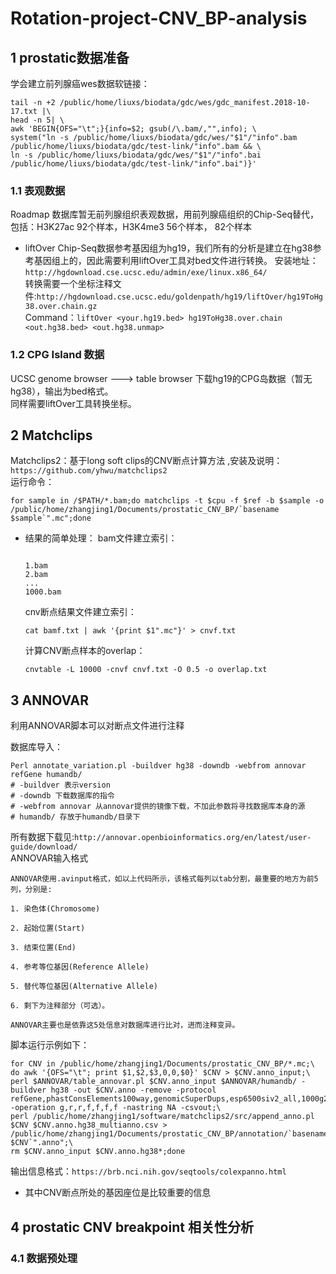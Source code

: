 # Rotation-project-CNV_BP-analysis

## 1 prostatic数据准备

学会建立前列腺癌wes数据软链接：
```
tail -n +2 /public/home/liuxs/biodata/gdc/wes/gdc_manifest.2018-10-17.txt |\
head -n 5| \
awk 'BEGIN{OFS="\t";}{info=$2; gsub(/\.bam/,"",info); \
system("ln -s /public/home/liuxs/biodata/gdc/wes/"$1"/"info".bam /public/home/liuxs/biodata/gdc/test-link/"info".bam && \
ln -s /public/home/liuxs/biodata/gdc/wes/"$1"/"info".bai /public/home/liuxs/biodata/gdc/test-link/"info".bai")}'
```

### 1.1 表观数据
Roadmap 数据库暂无前列腺组织表观数据，用前列腺癌组织的Chip-Seq替代，包括：H3K27ac 92个样本，H3K4me3 56个样本， 82个样本
- liftOver
Chip-Seq数据参考基因组为hg19，我们所有的分析是建立在hg38参考基因组上的，因此需要利用liftOver工具对bed文件进行转换。
安装地址：`http://hgdownload.cse.ucsc.edu/admin/exe/linux.x86_64/`\
转换需要一个坐标注释文件:`http://hgdownload.cse.ucsc.edu/goldenpath/hg19/liftOver/hg19ToHg38.over.chain.gz`\
Command：`liftOver <your.hg19.bed> hg19ToHg38.over.chain <out.hg38.bed> <out.hg38.unmap>`

### 1.2 CPG Island 数据
UCSC genome browser ---> table browser 下载hg19的CPG岛数据（暂无hg38），输出为bed格式。\
同样需要liftOver工具转换坐标。

## 2 Matchclips 
Matchclips2：基于long soft clips的CNV断点计算方法 ,安装及说明：`https://github.com/yhwu/matchclips2`\
运行命令：
```
for sample in /$PATH/*.bam;do matchclips -t $cpu -f $ref -b $sample -o /public/home/zhangjing1/Documents/prostatic_CNV_BP/`basename $sample`".mc";done
```
- 结果的简单处理：
  bam文件建立索引：
  ```$cat bamf.txt

  1.bam
  2.bam
  ...
  1000.bam
  ```
  cnv断点结果文件建立索引：
  ```
  cat bamf.txt | awk '{print $1".mc"}' > cnvf.txt
  ```
  计算CNV断点样本的overlap：
  ```
  cnvtable -L 10000 -cnvf cnvf.txt -O 0.5 -o overlap.txt
  ```

## 3 ANNOVAR
利用ANNOVAR脚本可以对断点文件进行注释

数据库导入：
```
Perl annotate_variation.pl -buildver hg38 -downdb -webfrom annovar refGene humandb/
# -buildver 表示version
# -downdb 下载数据库的指令
# -webfrom annovar 从annovar提供的镜像下载，不加此参数将寻找数据库本身的源
# humandb/ 存放于humandb/目录下
```
所有数据下载见:`http://annovar.openbioinformatics.org/en/latest/user-guide/download/`\
ANNOVAR输入格式
```
ANNOVAR使用.avinput格式，如以上代码所示，该格式每列以tab分割，最重要的地方为前5列，分别是:

1. 染色体(Chromosome)

2. 起始位置(Start)

3. 结束位置(End)

4. 参考等位基因(Reference Allele)

5. 替代等位基因(Alternative Allele)

6. 剩下为注释部分（可选）。

ANNOVAR主要也是依靠这5处信息对数据库进行比对，进而注释变异。
```
脚本运行示例如下：
```
for CNV in /public/home/zhangjing1/Documents/prostatic_CNV_BP/*.mc;\
do awk '{OFS="\t"; print $1,$2,$3,0,0,$0}' $CNV > $CNV.anno_input;\
perl $ANNOVAR/table_annovar.pl $CNV.anno_input $ANNOVAR/humandb/ -buildver hg38 -out $CNV.anno -remove -protocol refGene,phastConsElements100way,genomicSuperDups,esp6500siv2_all,1000g2015aug_all,avsnp150,ljb26_all -operation g,r,r,f,f,f,f -nastring NA -csvout;\
perl /public/home/zhangjing1/software/matchclips2/src/append_anno.pl $CNV $CNV.anno.hg38_multianno.csv > /public/home/zhangjing1/Documents/prostatic_CNV_BP/annotation/`basename $CNV`".anno";\
rm $CNV.anno_input $CNV.anno.hg38*;done
```
输出信息格式：`https://brb.nci.nih.gov/seqtools/colexpanno.html`
- 其中CNV断点所处的基因座位是比较重要的信息
## 4 prostatic CNV breakpoint 相关性分析
### 4.1 数据预处理

